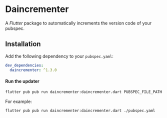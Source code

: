 # Daincrementer

A *Flutter* package to automatically increments the version code of your pubspec.

## Installation

Add the following dependency to your `pubspec.yaml`:

```yaml
dev_dependencies:
  daincrementer: ^1.3.0
```

#### Run the updater

```bash
flutter pub pub run daincrementer:daincrementer.dart PUBSPEC_FILE_PATH
```

For example:

```bash
flutter pub pub run daincrementer:daincrementer.dart ./pubspec.yaml
```